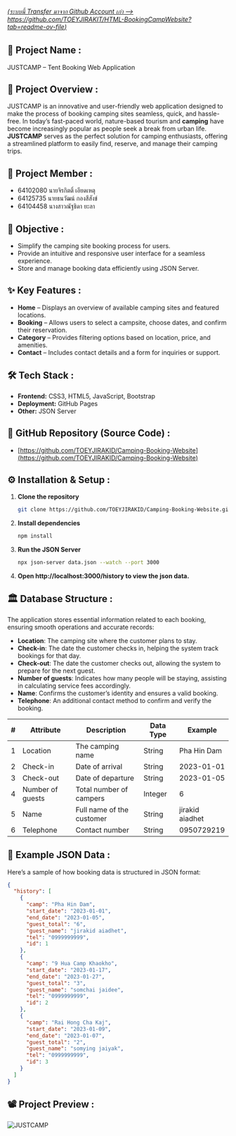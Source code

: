 ###### [(ระบบนี้ Transfer มาจาก Github Account เก่า --> https://github.com/TOEYJIRAKIT/HTML-BookingCampWebsite?tab=readme-ov-file)](https://github.com/TOEYJIRAKIT/HTML-BookingCampWebsite?tab=readme-ov-file)

## 🚀 **Project Name** :

JUSTCAMP – Tent Booking Web Application

## 📌 **Project Overview** :

JUSTCAMP is an innovative and user-friendly web application designed to make the process of booking camping sites seamless, quick, and hassle-free. In today’s fast-paced world, nature-based tourism and **camping** have become increasingly popular as people seek a break from urban life. **JUSTCAMP** serves as the perfect solution for camping enthusiasts, offering a streamlined platform to easily find, reserve, and manage their camping trips.

## 🙏 **Project Member** :

- 64102080 นายจิรกิตติ์ เอียดเหตุ
- 64125735 นายธนวัฒน์ กองสีสังข์
- 64104458 นางสาวณัฐธิดา ยะลา

## 🎯 **Objective** :

- Simplify the camping site booking process for users.
- Provide an intuitive and responsive user interface for a seamless experience.
- Store and manage booking data efficiently using JSON Server.

## ✨ **Key Features** :

- **Home** – Displays an overview of available camping sites and featured locations.
- **Booking** – Allows users to select a campsite, choose dates, and confirm their reservation.
- **Category** – Provides filtering options based on location, price, and amenities.
- **Contact** – Includes contact details and a form for inquiries or support.

## 🛠 **Tech Stack** :

- **Frontend:** CSS3, HTML5, JavaScript, Bootstrap
- **Deployment:** GitHub Pages
- **Other:** JSON Server

## 📂 **GitHub Repository (Source Code)** :

- [https://github.com/TOEYJIRAKID/Camping-Booking-Website](https://github.com/TOEYJIRAKID/Camping-Booking-Website)

## ⚙️ **Installation & Setup** :

1. **Clone the repository**  
   ```bash
   git clone https://github.com/TOEYJIRAKID/Camping-Booking-Website.git
   ```  
2. **Install dependencies**  
   ```bash
   npm install
   ```  
3. **Run the JSON Server**  
   ```bash
   npx json-server data.json --watch --port 3000
   ```  
4. **Open http://localhost:3000/history to view the json data.**

## 🏛️ **Database Structure** :

The application stores essential information related to each booking, ensuring smooth operations and accurate records:  
- **Location**: The camping site where the customer plans to stay.
- **Check-in**: The date the customer checks in, helping the system track bookings for that day.
- **Check-out**: The date the customer checks out, allowing the system to prepare for the next guest.
- **Number of guests**: Indicates how many people will be staying, assisting in calculating service fees accordingly.
- **Name**: Confirms the customer’s identity and ensures a valid booking.
- **Telephone**: An additional contact method to confirm and verify the booking.

|  #  | Attribute         | Description   | Data Type     | Example        | 
| ----| -------------     | ------------- | ------------- | -------------  | 
| 1   | Location          | The camping name | String        | Pha Hin Dam    |
| 2   | Check-in          | Date of arrival | String        | 2023-01-01     |
| 3   | Check-out         | Date of departure | String        | 2023-01-05     |
| 4   | Number of guests  | Total number of campers | Integer       | 6              |
| 5   | Name     | Full name of the customer | String        |jirakid aiadhet |
| 6   | Telephone         | Contact number | String        | 0950729219     |

## 📃 Example JSON Data :

Here’s a sample of how booking data is structured in JSON format:

```json
{
  "history": [
    {
      "camp": "Pha Hin Dam",
      "start_date": "2023-01-01",
      "end_date": "2023-01-05",
      "guest_total": "6",
      "guest_name": "jirakid aiadhet",
      "tel": "0999999999",
      "id": 1
    },
    {
      "camp": "9 Hua Camp Khaokho",
      "start_date": "2023-01-17",
      "end_date": "2023-01-27",
      "guest_total": "3",
      "guest_name": "somchai jaidee",
      "tel": "0999999999",
      "id": 2
    },
    {
      "camp": "Rai Hong Cha Kaj",
      "start_date": "2023-01-09",
      "end_date": "2023-01-07",
      "guest_total": "2",
      "guest_name": "somying jaiyak",
      "tel": "0999999999",
      "id": 3
    }
  ]
}
```

## 📽️ **Project Preview** :

![JUSTCAMP](https://github.com/TOEYJIRAKID/personal_gif_public/blob/main/Just-Camp-Preview.gif)
